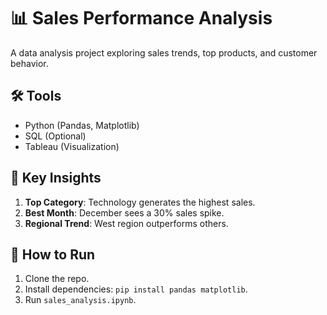 # 📊 Sales Performance Analysis  
A data analysis project exploring sales trends, top products, and customer behavior.

## 🛠️ Tools  
- Python (Pandas, Matplotlib)  
- SQL (Optional)  
- Tableau (Visualization)  

## 📌 Key Insights  
1. **Top Category**: Technology generates the highest sales.  
2. **Best Month**: December sees a 30% sales spike.  
3. **Regional Trend**: West region outperforms others.  

## 🚀 How to Run  
1. Clone the repo.  
2. Install dependencies: `pip install pandas matplotlib`.  
3. Run `sales_analysis.ipynb`.  
